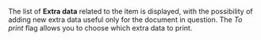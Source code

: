 The list of **Extra data** related to the item is displayed, with the possibility of adding new extra data useful only for the document in question. The *To print* flag allows you to choose which extra data to print.